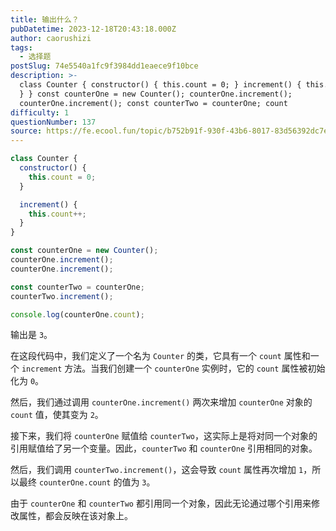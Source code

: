 ```yaml
---
title: 输出什么？
pubDatetime: 2023-12-18T20:43:18.000Z
author: caorushizi
tags:
  - 选择题
postSlug: 74e5540a1fc9f3984dd1eaece9f10bce
description: >-
  class Counter { constructor() { this.count = 0; } increment() { this.count++;
  } } const counterOne = new Counter(); counterOne.increment();
  counterOne.increment(); const counterTwo = counterOne; count
difficulty: 1
questionNumber: 137
source: https://fe.ecool.fun/topic/b752b91f-930f-43b6-8017-83d56392dc7e
---
```


```javascript
class Counter {
  constructor() {
    this.count = 0;
  }

  increment() {
    this.count++;
  }
}

const counterOne = new Counter();
counterOne.increment();
counterOne.increment();

const counterTwo = counterOne;
counterTwo.increment();

console.log(counterOne.count);
```

输出是 `3`。

在这段代码中，我们定义了一个名为 `Counter` 的类，它具有一个 `count` 属性和一个 `increment` 方法。当我们创建一个 `counterOne` 实例时，它的 `count` 属性被初始化为 `0`。

然后，我们通过调用 `counterOne.increment()` 两次来增加 `counterOne` 对象的 `count` 值，使其变为 `2`。

接下来，我们将 `counterOne` 赋值给 `counterTwo`，这实际上是将对同一个对象的引用赋值给了另一个变量。因此，`counterTwo` 和 `counterOne` 引用相同的对象。

然后，我们调用 `counterTwo.increment()`，这会导致 `count` 属性再次增加 `1`，所以最终 `counterOne.count` 的值为 `3`。

由于 `counterOne` 和 `counterTwo` 都引用同一个对象，因此无论通过哪个引用来修改属性，都会反映在该对象上。
